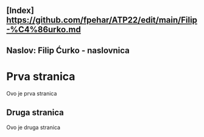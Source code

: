 [Index] https://github.com/fpehar/ATP22/edit/main/Filip-%C4%86urko.md
---
Naslov: Filip Ćurko - naslovnica
---

# Prva stranica
Ovo je prva stranica

## Druga stranica
Ovo je druga stranica


